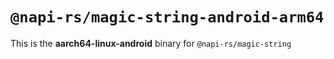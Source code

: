 # `@napi-rs/magic-string-android-arm64`

This is the **aarch64-linux-android** binary for `@napi-rs/magic-string`
